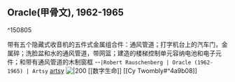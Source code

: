 ## Oracle(甲骨文), 1962-1965

^150805

带有五个隐藏式收音机的五件式金属组合件：通风管道；打字机台上的汽车门，金属碎；洗脸盆和水的通风管道，带网篮；建造的楼梯控制单元容纳电池和电子元件；和带有通风管道的木制窗框 --`|Robert Rauschenberg | Oracle (1962-1965) | Artsy` [artsy](https://www.artsy.net/artwork/robert-rauschenberg-oracle)
![|200](https://d7hftxdivxxvm.cloudfront.net?resize_to=fit&width=640&height=379&quality=80&src=https%3A%2F%2Fd32dm0rphc51dk.cloudfront.net%2FdAhDXYS2Leku2ySmqOqZJw%2Flarge.jpg)
[[数字生命]]
[[Cy Twombly#^4a9b08]]